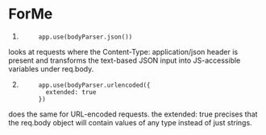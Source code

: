 # ForMe

1.          app.use(bodyParser.json()) 

looks at requests where the Content-Type: application/json header is present and transforms the text-based JSON input into JS-accessible variables under req.body.

2.          app.use(bodyParser.urlencoded({
              extended: true
            }) 

does the same for URL-encoded requests. the extended: true precises that the req.body object will contain values of any type instead of just strings.
